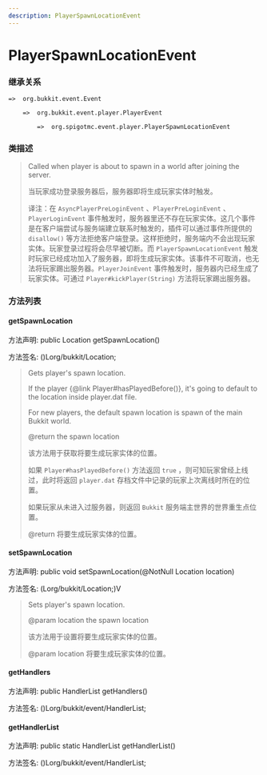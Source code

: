 ```yaml
---
description: PlayerSpawnLocationEvent
---
```


# PlayerSpawnLocationEvent

### 继承关系

    =>  org.bukkit.event.Event

        =>  org.bukkit.event.player.PlayerEvent

            =>  org.spigotmc.event.player.PlayerSpawnLocationEvent

### 类描述

> Called when player is about to spawn in a world after joining the server.
>
> 当玩家成功登录服务器后，服务器即将生成玩家实体时触发。
> 
> 译注：在 `AsyncPlayerPreLoginEvent` 、`PlayerPreLoginEvent` 、`PlayerLoginEvent` 事件触发时，服务器里还不存在玩家实体。这几个事件是在客户端尝试与服务端建立联系时触发的，插件可以通过事件所提供的 `disallow()` 等方法拒绝客户端登录。这样拒绝时，服务端内不会出现玩家实体。玩家登录过程将会尽早被切断。而 `PlayerSpawnLocationEvent` 触发时玩家已经成功加入了服务器，即将生成玩家实体。该事件不可取消，也无法将玩家踢出服务器。`PlayerJoinEvent` 事件触发时，服务器内已经生成了玩家实体。可通过 `Player#kickPlayer(String)` 方法将玩家踢出服务器。

### 方法列表

#### getSpawnLocation

方法声明: public Location getSpawnLocation()

方法签名: ()Lorg/bukkit/Location;

> Gets player's spawn location.
>
> If the player {@link Player#hasPlayedBefore()}, it's going to default to the location inside player.dat file.
>
> For new players, the default spawn location is spawn of the main Bukkit world.
>
> @return the spawn location
>
> 该方法用于获取将要生成玩家实体的位置。
>
> 如果 `Player#hasPlayedBefore()` 方法返回 `true` ，则可知玩家曾经上线过，此时将返回 `player.dat` 存档文件中记录的玩家上次离线时所在的位置。
>
> 如果玩家从未进入过服务器，则返回 `Bukkit` 服务端主世界的世界重生点位置。
>
> @return 将要生成玩家实体的位置。

#### setSpawnLocation

方法声明: public void setSpawnLocation(@NotNull Location location)

方法签名: (Lorg/bukkit/Location;)V

> Sets player's spawn location.
>
> @param location the spawn location
>
> 该方法用于设置将要生成玩家实体的位置。
> 
> @param location 将要生成玩家实体的位置。

#### getHandlers

方法声明: public HandlerList getHandlers()

方法签名: ()Lorg/bukkit/event/HandlerList;

#### getHandlerList

方法声明: public static HandlerList getHandlerList()

方法签名: ()Lorg/bukkit/event/HandlerList;
